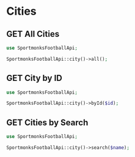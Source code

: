 # Cities

## GET All Cities

```php
use SportmonksFootballApi;

SportmonksFootballApi::city()->all();
```

## GET City by ID

```php
use SportmonksFootballApi;

SportmonksFootballApi::city()->byId($id);
```

## GET Cities by Search

```php
use SportmonksFootballApi;

SportmonksFootballApi::city()->search($name);
```